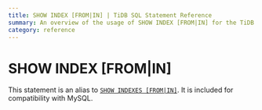 ```yaml
---
title: SHOW INDEX [FROM|IN] | TiDB SQL Statement Reference
summary: An overview of the usage of SHOW INDEX [FROM|IN] for the TiDB database.
category: reference
---
```


# SHOW INDEX [FROM|IN]

This statement is an alias to [`SHOW INDEXES [FROM|IN]`](/v3.0/reference/sql/statements/show-indexes.md). It is included for compatibility with MySQL.
